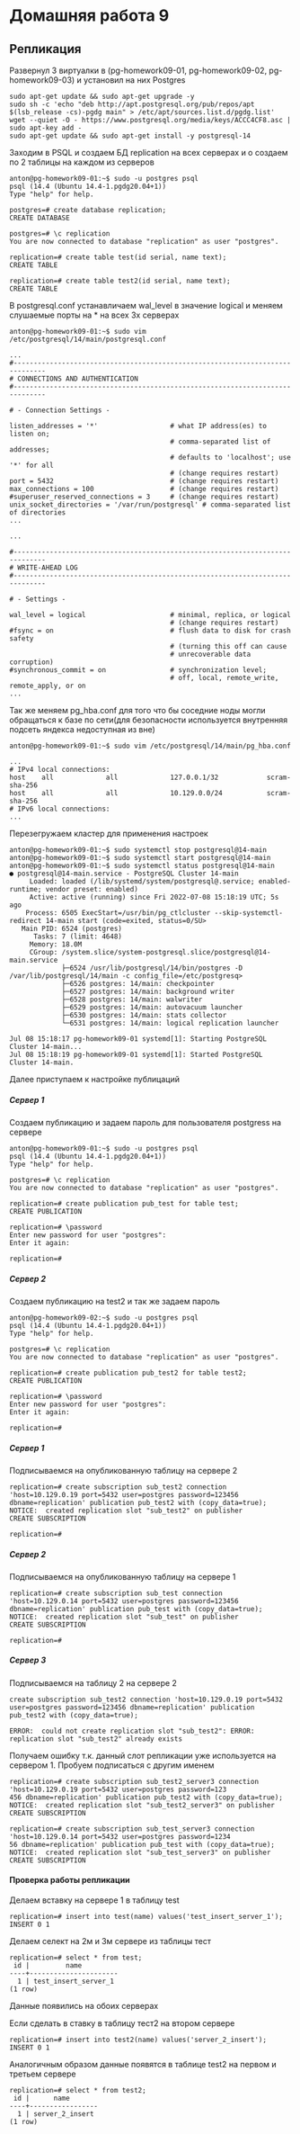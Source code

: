 # Домашняя работа 9
## Репликация

Развернул 3 виртуалки в (pg-homework09-01, pg-homework09-02, pg-homework09-03) и установил на них Postgres
```
sudo apt-get update && sudo apt-get upgrade -y
sudo sh -c 'echo "deb http://apt.postgresql.org/pub/repos/apt $(lsb_release -cs)-pgdg main" > /etc/apt/sources.list.d/pgdg.list'
wget --quiet -O - https://www.postgresql.org/media/keys/ACCC4CF8.asc | sudo apt-key add -
sudo apt-get update && sudo apt-get install -y postgresql-14
```

Заходим в PSQL и создаем БД replication на всех серверах и о создаем по 2 таблицы на каждом из серверов
```
anton@pg-homework09-01:~$ sudo -u postgres psql
psql (14.4 (Ubuntu 14.4-1.pgdg20.04+1))
Type "help" for help.

postgres=# create database replication;
CREATE DATABASE

postgres=# \c replication
You are now connected to database "replication" as user "postgres".

replication=# create table test(id serial, name text);
CREATE TABLE

replication=# create table test2(id serial, name text);
CREATE TABLE
```

В postgresql.conf устанавличаем wal_level в значение logical и меняем слушаемые порты на * на всех 3х серверах
```
anton@pg-homework09-01:~$ sudo vim /etc/postgresql/14/main/postgresql.conf

...
#------------------------------------------------------------------------------
# CONNECTIONS AND AUTHENTICATION
#------------------------------------------------------------------------------

# - Connection Settings -

listen_addresses = '*'                  # what IP address(es) to listen on;
                                        # comma-separated list of addresses;
                                        # defaults to 'localhost'; use '*' for all
                                        # (change requires restart)
port = 5432                             # (change requires restart)
max_connections = 100                   # (change requires restart)
#superuser_reserved_connections = 3     # (change requires restart)
unix_socket_directories = '/var/run/postgresql' # comma-separated list of directories
...

...

#------------------------------------------------------------------------------
# WRITE-AHEAD LOG
#------------------------------------------------------------------------------

# - Settings -

wal_level = logical                     # minimal, replica, or logical
                                        # (change requires restart)
#fsync = on                             # flush data to disk for crash safety
                                        # (turning this off can cause
                                        # unrecoverable data corruption)
#synchronous_commit = on                # synchronization level;
                                        # off, local, remote_write, remote_apply, or on
...
```

Так же меняем pg_hba.conf для того что бы соседние ноды могли обращаться к базе по сети(для безопасности используется внутренняя подсеть яндекса недоступная из вне)
```
anton@pg-homework09-01:~$ sudo vim /etc/postgresql/14/main/pg_hba.conf

...
# IPv4 local connections:
host    all             all             127.0.0.1/32            scram-sha-256
host    all             all             10.129.0.0/24           scram-sha-256
# IPv6 local connections:
...
```

Перезегружаем кластер для применения настроек
```
anton@pg-homework09-01:~$ sudo systemctl stop postgresql@14-main
anton@pg-homework09-01:~$ sudo systemctl start postgresql@14-main
anton@pg-homework09-01:~$ sudo systemctl status postgresql@14-main
● postgresql@14-main.service - PostgreSQL Cluster 14-main
     Loaded: loaded (/lib/systemd/system/postgresql@.service; enabled-runtime; vendor preset: enabled)
     Active: active (running) since Fri 2022-07-08 15:18:19 UTC; 5s ago
    Process: 6505 ExecStart=/usr/bin/pg_ctlcluster --skip-systemctl-redirect 14-main start (code=exited, status=0/SU>
   Main PID: 6524 (postgres)
      Tasks: 7 (limit: 4648)
     Memory: 18.0M
     CGroup: /system.slice/system-postgresql.slice/postgresql@14-main.service
             ├─6524 /usr/lib/postgresql/14/bin/postgres -D /var/lib/postgresql/14/main -c config_file=/etc/postgresq>
             ├─6526 postgres: 14/main: checkpointer
             ├─6527 postgres: 14/main: background writer
             ├─6528 postgres: 14/main: walwriter
             ├─6529 postgres: 14/main: autovacuum launcher
             ├─6530 postgres: 14/main: stats collector
             └─6531 postgres: 14/main: logical replication launcher

Jul 08 15:18:17 pg-homework09-01 systemd[1]: Starting PostgreSQL Cluster 14-main...
Jul 08 15:18:19 pg-homework09-01 systemd[1]: Started PostgreSQL Cluster 14-main.
```

Далее приступаем к настройке публицаций
##### Сервер 1
Создаем публикацию и задаем пароль для пользователя postgress на сервере
```
anton@pg-homework09-01:~$ sudo -u postgres psql
psql (14.4 (Ubuntu 14.4-1.pgdg20.04+1))
Type "help" for help.

postgres=# \c replication
You are now connected to database "replication" as user "postgres".

replication=# create publication pub_test for table test;
CREATE PUBLICATION

replication=# \password
Enter new password for user "postgres":
Enter it again:

replication=#
```
##### Сервер 2
Создаем публикацию на test2 и так же задаем пароль
```
anton@pg-homework09-02:~$ sudo -u postgres psql
psql (14.4 (Ubuntu 14.4-1.pgdg20.04+1))
Type "help" for help.

postgres=# \c replication
You are now connected to database "replication" as user "postgres".

replication=# create publication pub_test2 for table test2;
CREATE PUBLICATION

replication=# \password
Enter new password for user "postgres":
Enter it again:

replication=#
```

##### Сервер 1
Подписываемся на опубликованную таблицу на сервере 2
```
replication=# create subscription sub_test2 connection 'host=10.129.0.19 port=5432 user=postgres password=123456 dbname=replication' publication pub_test2 with (copy_data=true);
NOTICE:  created replication slot "sub_test2" on publisher
CREATE SUBSCRIPTION

replication=#
```
##### Сервер 2
Подписываемся на опубликованную таблицу на сервере 1
```
replication=# create subscription sub_test connection 'host=10.129.0.14 port=5432 user=postgres password=123456 dbname=replication' publication pub_test with (copy_data=true);
NOTICE:  created replication slot "sub_test" on publisher
CREATE SUBSCRIPTION

replication=#
```
##### Сервер 3
Подписываемся на таблицу 2 на сервере 2
```
create subscription sub_test2 connection 'host=10.129.0.19 port=5432 user=postgres password=123456 dbname=replication' publication pub_test2 with (copy_data=true);

ERROR:  could not create replication slot "sub_test2": ERROR:  replication slot "sub_test2" already exists
```
Получаем ошибку т.к. данный слот репликации уже используется на сервером 1. Пробуем подписаться с другим именем
```
replication=# create subscription sub_test2_server3 connection 'host=10.129.0.19 port=5432 user=postgres password=123
456 dbname=replication' publication pub_test2 with (copy_data=true);
NOTICE:  created replication slot "sub_test2_server3" on publisher
CREATE SUBSCRIPTION

replication=# create subscription sub_test_server3 connection 'host=10.129.0.14 port=5432 user=postgres password=1234
56 dbname=replication' publication pub_test with (copy_data=true);
NOTICE:  created replication slot "sub_test_server3" on publisher
CREATE SUBSCRIPTION
```
#### Проверка работы репликации
Делаем вставку на сервере 1 в таблицу test
```
replication=# insert into test(name) values('test_insert_server_1');
INSERT 0 1
```
Делаем селект на 2м и 3м сервере из таблицы тест
```
replication=# select * from test;
 id |         name
----+----------------------
  1 | test_insert_server_1
(1 row)
```
Данные появились на обоих серверах

Если сделать в ставку в таблицу тест2 на втором сервере
```
replication=# insert into test2(name) values('server_2_insert');
INSERT 0 1
```
Аналогичным образом данные появятся в таблице test2 на первом и третьем сервере
```
replication=# select * from test2;
 id |      name
----+-----------------
  1 | server_2_insert
(1 row)
```
